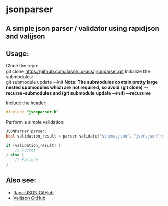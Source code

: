 # jsonparser 
## A simple json parser / validator using rapidjson and valijson

## Usage:
Clone the repo:  
    git clone https://github.com/JasonLukacs/jsonparser.git
Initialize the submodules:  
    git submodule update --init
__Note: The submodules contain pretty large nested submodules which are not required,__
__so avoid (git clone) --recurse-submodules and (git submodule update --init) --recursive__

Include the header:  
```cpp
#include "jsonparser.h"
```

Perform a simple validation:  
```cpp
JSONParser parser;
bool validation_result = parser.validate("schema.json", "json.json");

if (validation_result) {
    // Succes
} else {
    // Failure
}
```

## Also see:
* [RapidJSON GitHub](https://github.com/Tencent/rapidjson/)
* [Valijson GitHub](https://github.com/tristanpenman/valijson/)